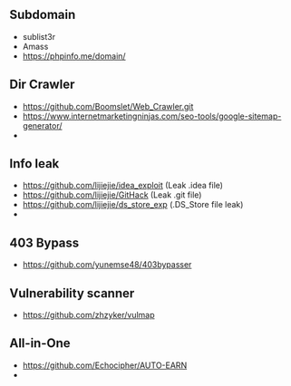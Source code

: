 ## Subdomain

- sublist3r
- Amass
- https://phpinfo.me/domain/ 


## Dir Crawler

- https://github.com/Boomslet/Web_Crawler.git
- https://www.internetmarketingninjas.com/seo-tools/google-sitemap-generator/
- 

## Info leak

- https://github.com/lijiejie/idea_exploit (Leak .idea file)
- https://github.com/lijiejie/GitHack (Leak .git file)
- https://github.com/lijiejie/ds_store_exp (.DS_Store file leak)
- 

## 403 Bypass
- https://github.com/yunemse48/403bypasser

## Vulnerability scanner
- https://github.com/zhzyker/vulmap


## All-in-One
- https://github.com/Echocipher/AUTO-EARN
- 
